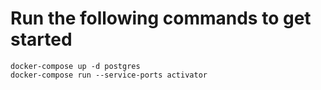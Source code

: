 # Run the following commands to get started

```
docker-compose up -d postgres
docker-compose run --service-ports activator 
```


